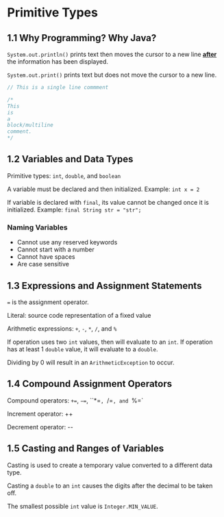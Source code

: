 # Primitive Types

## 1.1 Why Programming? Why Java?

`System.out.println()` prints text then moves the cursor to a new line <u>**after**</u> the information has been displayed.

`System.out.print()` prints text but does not move the cursor to a new line.

```java
// This is a single line commment

/*
This
is 
a
block/multiline
comment.
*/
```



## 1.2 Variables and Data Types

Primitive types: `int`, `double`, and `boolean`

A variable must be declared and then initialized. Example: `int x = 2`

If variable is declared with `final`, its value cannot be changed once it is initialized. Example: `final String str = "str";`

### Naming Variables

- Cannot use any reserved keywords
- Cannot start with a number
- Cannot have spaces
- Are case sensitive 

## 1.3 Expressions and Assignment Statements

`=` is the assignment operator.

Literal: source code representation of a fixed value

Arithmetic expressions: `+`, `-`, `*`, `/`, and `%`

If operation uses two `int` values, then will evaluate to an `int`. If operation has at least 1 `double` value, it will evaluate to a `double`.

Dividing by 0 will result in an `ArithmeticException` to occur.

## 1.4 Compound Assignment Operators

Compound operators: `+=`, `−=`, ``*=`, `/=`, and `%=`

Increment operator: ++

Decrement operator: --

## 1.5 Casting and Ranges of Variables

Casting is used to create a temporary value converted to a different data type. 

Casting a `double` to an `int` causes the digits after the decimal to be taken off. 

The smallest possible `int` value is `Integer.MIN_VALUE`.
